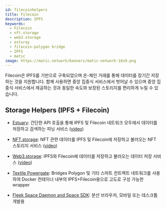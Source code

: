 ```yaml
---
id: filecoinhelpers
title: Filecoin
description: IPFS
keywords:
  - Filecoin
  - nft.storage
  - web3.storage
  - esturay
  - filecoin-polygon bridge
  - IPFS
  - matic
image: https://matic.network/banners/matic-network-16x9.png
---
```


Filecoin은 IPFS를 기반으로 구축되었으며 온-체인 거래를 통해 데이터를 장기간 저장하는 것을 지원합니다. 함께 사용하면 중앙 집중식 서비스에서 벗어날 수 있으며 중앙 집중식 서비스에서 제공하는 것과 동일한 속도와 보장된 스토리지를 편리하게 누릴 수 있습니다.

## Storage Helpers (IPFS + Filecoin)

- [Estuary](https://estuary.tech): 간단한 API 호출을 통해 IPFS 및 Filecoin 네트워크 모두에서 데이터를 저장하고 검색하는 피닝 서비스 ([video](https://www.youtube.com/watch?v=AHAMHbpioGw))

- [NFT.storage](https://nft.storage): NFT 관련 데이터를 IPFS 및 Filecoin에 저장하고 불러오는 NFT 스토리지 서비스 ([video](https://youtu.be/Ckb4RRJo-W0))

- [Web3.storage](https://web3.storage): IPFS와 Filecoin에 데이터를 저장하고 불러오는 데이터 저장 서비스 ([video](https://youtu.be/lPEqg6oL3Nk))

- [Textile Powergate](https://docs.textile.io/powergate/): Bridges Polygon 및 기타 스마트 컨트랙트 네트워크를 사용하여 Docker 컨테이너 내부의 IPFS+Filecoin용으로 고도로 구성 가능한 wrapper

- [Fleek Space Daemon and Space SDK](https://fleek.co/space-sdk/): 분산 브라우저, 모바일 또는 데스크톱 개발용

